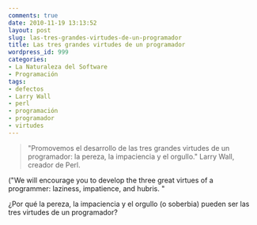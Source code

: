 ```yaml
---
comments: true
date: 2010-11-19 13:13:52
layout: post
slug: las-tres-grandes-virtudes-de-un-programador
title: Las tres grandes virtudes de un programador
wordpress_id: 999
categories:
- La Naturaleza del Software
- Programación
tags:
- defectos
- Larry Wall
- perl
- programación
- programador
- virtudes
---
```


> "Promovemos el desarrollo de las tres grandes virtudes de un programador: la pereza, la impaciencia y el orgullo." Larry Wall, creador de Perl.

("We will encourage you to develop the three great virtues of a programmer: laziness, impatience, and hubris. "


¿Por qué la pereza, la impaciencia y el orgullo (o soberbia) pueden ser las tres virtudes de un programador?
